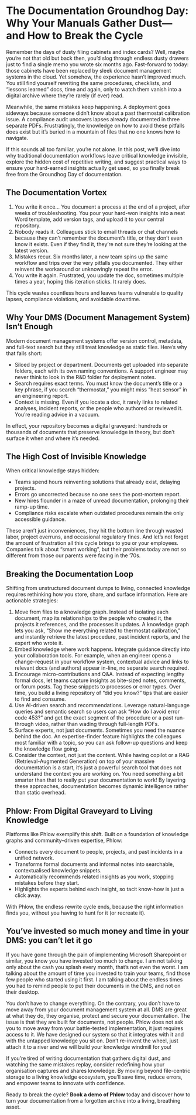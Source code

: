 # The Documentation Groundhog Day: Why Your Manuals Gather Dust—and How to Break the Cycle

Remember the days of dusty filing cabinets and index cards? Well, maybe you’re not that old but back then, you’d slog through endless dusty drawers just to find a single memo you wrote six months ago. Fast-forward to today: those cabinets have been replaced by sleek document management systems in the cloud. Yet somehow, the experience hasn’t improved much. You still find yourself rewriting the same procedures, checklists, and “lessons learned” docs, time and again, only to watch them vanish into a digital archive where they’re rarely (if ever) read.

Meanwhile, the same mistakes keep happening. A deployment goes sideways because someone didn’t know about a past thermostat calibration issue. A compliance audit uncovers lapses already documented in three separate PDFs. Frustratingly, the knowledge on how to avoid these pitfalls does exist but it’s buried in a mountain of files that no one knows how to navigate.

If this sounds all too familiar, you’re not alone. In this post, we’ll dive into why traditional documentation workflows leave critical knowledge invisible, explore the hidden cost of repetitive writing, and suggest practical ways to ensure your hard-earned insights actually get used, so you finally break free from the Groundhog Day of documentation.

## The Documentation Vortex

1. You write it once… You document a process at the end of a project, after weeks of troubleshooting. You pour your hard-won insights into a neat Word template, add version tags, and upload it to your central repository.
2. Nobody reads it. Colleagues stick to email threads or chat channels because they can’t remember the document’s title, or they don’t even know it exists. Even if they find it, they’re not sure they’re looking at the latest version.
3. Mistakes recur. Six months later, a new team spins up the same workflow and trips over the very pitfalls you documented. They either reinvent the workaround or unknowingly repeat the error.
4. You write it again. Frustrated, you update the doc, sometimes multiple times a year, hoping this iteration sticks. It rarely does.

This cycle wastes countless hours and leaves teams vulnerable to quality lapses, compliance violations, and avoidable downtime.

## Why Your DMS (Document Management System) Isn’t Enough

Modern document management systems offer version control, metadata, and full-text search but they still treat knowledge as static files. Here’s why that falls short:

- Siloed by project or department. Documents get uploaded into separate folders, each with its own naming conventions. A support engineer may never think to look in the R&D folder for deployment notes.
- Search requires exact terms. You must know the document’s title or a key phrase, if you search “thermostat,” you might miss “heat sensor” in an engineering report.
- Context is missing. Even if you locate a doc, it rarely links to related analyses, incident reports, or the people who authored or reviewed it. You’re reading advice in a vacuum.

In effect, your repository becomes a digital graveyard: hundreds or thousands of documents that preserve knowledge in theory, but don’t surface it when and where it’s needed.

## The High Cost of Invisible Knowledge

When critical knowledge stays hidden:

- Teams spend hours reinventing solutions that already exist, delaying projects.
- Errors go uncorrected because no one sees the post-mortem report.
- New hires flounder in a maze of unread documentation, prolonging their ramp-up time.
- Compliance risks escalate when outdated procedures remain the only accessible guidance.

These aren’t just inconveniences, they hit the bottom line through wasted labor, project overruns, and occasional regulatory fines. And let’s not forget the amount of frustration all this cycle brings to you or your employees. Companies talk about “smart working”, but their problems today are not so different from those our parents were facing in the ’70s.

## Breaking the Documentation Loop

Shifting from unstructured document dumps to living, connected knowledge requires rethinking how you store, share, and surface information. Here are actionable strategies:

1. Move from files to a knowledge graph. Instead of isolating each document, map its relationships to the people who created it, the projects it references, and the processes it updates. A knowledge graph lets you ask, “Show me everything related to thermostat calibration,” and instantly retrieve the latest procedure, past incident reports, and the expert who wrote it.
2. Embed knowledge where work happens. Integrate guidance directly into your collaboration tools. For example, when an engineer opens a change-request in your workflow system, contextual advice and links to relevant docs (and authors) appear in-line, no separate search required.
3. Encourage micro-contributions and Q&A. Instead of expecting lengthy formal docs, let teams capture insights as bite-sized notes, comments, or forum posts. Tag these snippets to processes or error types. Over time, you build a living repository of “did you know?” tips that are easier to find and consume.
4. Use AI-driven search and recommendations. Leverage natural-language queries and semantic search so users can ask “How do I avoid error code 453?” and get the exact segment of the procedure or a past run-through video, rather than wading through full-length PDFs.
5. Surface experts, not just documents. Sometimes you need the nuance behind the doc. An expertise-finder feature highlights the colleagues most familiar with a topic, so you can ask follow-up questions and keep the knowledge flow going.
6. Consider the context, not just the content. While having copilot or a RAG (Retrieval-Augmented Generation) on top of your massive documentation is a start, it’s just a powerful search tool that does not understand the context you are working on. You need something a bit smarter than that to really put your documentation to work!
   By layering these approaches, documentation becomes dynamic intelligence rather than static overhead.

## Phlow: From Digital Graveyard to Living Knowledge

Platforms like Phlow exemplify this shift. Built on a foundation of knowledge graphs and community–driven expertise, Phlow:

- Connects every document to people, projects, and past incidents in a unified network.
- Transforms formal documents and informal notes into searchable, contextualised knowledge snippets.
- Automatically recommends related insights as you work, stopping mistakes before they start.
- Highlights the experts behind each insight, so tacit know-how is just a click away.

With Phlow, the endless rewrite cycle ends, because the right information finds you, without you having to hunt for it (or recreate it).

## You’ve invested so much money and time in your DMS: you can’t let it go

If you have gone through the pain of implementing Microsoft Sharepoint or similar, you know you have invested too much to change. I am not talking only about the cash you splash every month, that’s not even the worst. I am talking about the amount of time you invested to train your teams, find those few people who started using it first. I am talking about the endless times you had to remind people to put their documents in the DMS, and not on their desktop.

You don’t have to change everything. On the contrary, you don’t have to move away from your document management system at all. DMS are great at what they do, they organise, protect and secure your documentation. The issue is that they are built for documents, not people. Phlow does not ask you to move away from your battle-tested implementation, it just requires access to it. We have designed our system so that it integrates with it and with the untapped knowledge you sit on. Don’t re-invent the wheel, just attach it to a river and we will build your knowledge windmill for you!

If you’re tired of writing documentation that gathers digital dust, and watching the same mistakes replay, consider redefining how your organisation captures and shares knowledge. By moving beyond file-centric storage to a living knowledge ecosystem, you’ll save time, reduce errors, and empower teams to innovate with confidence.

Ready to break the cycle? **Book a demo of Phlow** today and discover how to turn your documentation from a forgotten archive into a living, breathing asset.
